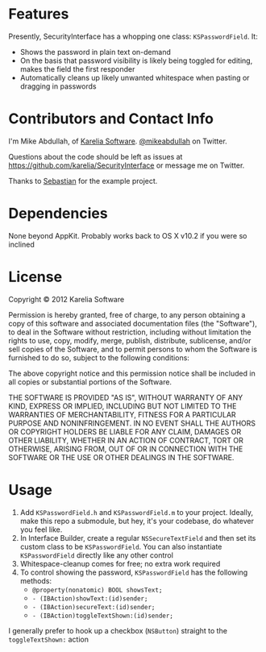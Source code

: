 Features
========

Presently, SecurityInterface has a whopping one class: `KSPasswordField`. It:

* Shows the password in plain text on-demand
* On the basis that password visibility is likely being toggled for editing, makes the field the first responder
* Automatically cleans up likely unwanted whitespace when pasting or dragging in passwords

Contributors and Contact Info
=============================

I'm Mike Abdullah, of [Karelia Software](http://karelia.com). [@mikeabdullah](http://twitter.com/mikeabdullah) on Twitter.

Questions about the code should be left as issues at https://github.com/karelia/SecurityInterface or message me on Twitter.

Thanks to [Sebastian](https://github.com/lightforce) for the example project.

Dependencies
============

None beyond AppKit. Probably works back to OS X v10.2 if you were so inclined

License
=======

Copyright © 2012 Karelia Software

Permission is hereby granted, free of charge, to any person obtaining a copy
of this software and associated documentation files (the "Software"), to deal
in the Software without restriction, including without limitation the rights
to use, copy, modify, merge, publish, distribute, sublicense, and/or sell
copies of the Software, and to permit persons to whom the Software is
furnished to do so, subject to the following conditions:

The above copyright notice and this permission notice shall be included in
all copies or substantial portions of the Software.

THE SOFTWARE IS PROVIDED "AS IS", WITHOUT WARRANTY OF ANY KIND, EXPRESS OR
IMPLIED, INCLUDING BUT NOT LIMITED TO THE WARRANTIES OF MERCHANTABILITY,
FITNESS FOR A PARTICULAR PURPOSE AND NONINFRINGEMENT. IN NO EVENT SHALL THE
AUTHORS OR COPYRIGHT HOLDERS BE LIABLE FOR ANY CLAIM, DAMAGES OR OTHER
LIABILITY, WHETHER IN AN ACTION OF CONTRACT, TORT OR OTHERWISE, ARISING FROM,
OUT OF OR IN CONNECTION WITH THE SOFTWARE OR THE USE OR OTHER DEALINGS IN
THE SOFTWARE.

Usage
=====

1. Add `KSPasswordField.h` and `KSPasswordField.m` to your project. Ideally, make this repo a submodule, but hey, it's your codebase, do whatever you feel like.
2. In Interface Builder, create a regular `NSSecureTextField` and then set its custom class to be `KSPasswordField`. You can also instantiate `KSPasswordField` directly like any other control
3. Whitespace-cleanup comes for free; no extra work required
4. To control showing the password, `KSPasswordField` has the following methods:
	* `@property(nonatomic) BOOL showsText;`
	* `- (IBAction)showText:(id)sender;`
	* `- (IBAction)secureText:(id)sender;`
	* `- (IBAction)toggleTextShown:(id)sender;`

I generally prefer to hook up a checkbox (`NSButton`) straight to the `toggleTextShown:` action

